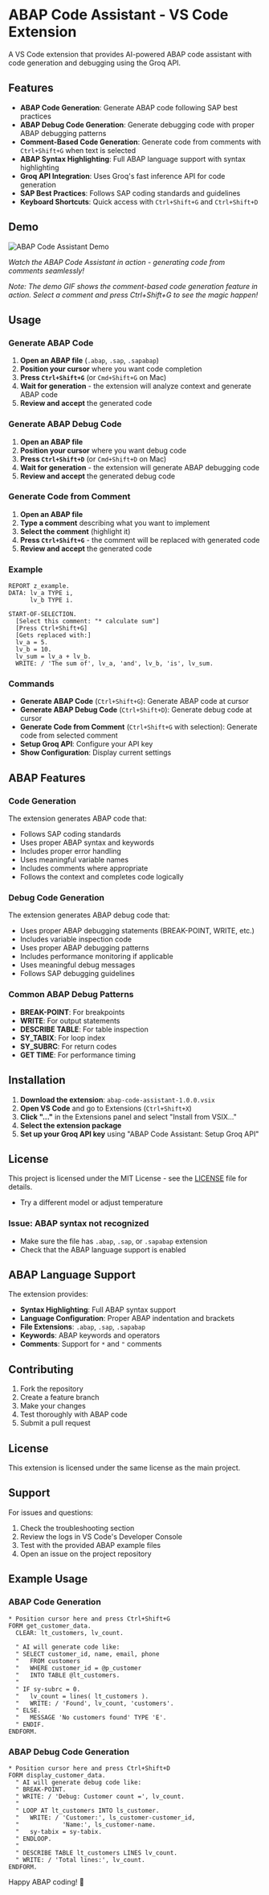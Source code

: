 # ABAP Code Assistant - VS Code Extension

A VS Code extension that provides AI-powered ABAP code assistant with code generation and debugging using the Groq API.

## Features

- **ABAP Code Generation**: Generate ABAP code following SAP best practices
- **ABAP Debug Code Generation**: Generate debugging code with proper ABAP debugging patterns
- **Comment-Based Code Generation**: Generate code from comments with `Ctrl+Shift+G` when text is selected
- **ABAP Syntax Highlighting**: Full ABAP language support with syntax highlighting
- **Groq API Integration**: Uses Groq's fast inference API for code generation
- **SAP Best Practices**: Follows SAP coding standards and guidelines
- **Keyboard Shortcuts**: Quick access with `Ctrl+Shift+G` and `Ctrl+Shift+D`

## Demo

![ABAP Code Assistant Demo](publi/abap_vid.gif)

*Watch the ABAP Code Assistant in action - generating code from comments seamlessly!*

*Note: The demo GIF shows the comment-based code generation feature in action. Select a comment and press Ctrl+Shift+G to see the magic happen!*

## Usage

### Generate ABAP Code

1. **Open an ABAP file** (`.abap`, `.sap`, `.sapabap`)
2. **Position your cursor** where you want code completion
3. **Press `Ctrl+Shift+G`** (or `Cmd+Shift+G` on Mac)
4. **Wait for generation** - the extension will analyze context and generate ABAP code
5. **Review and accept** the generated code

### Generate ABAP Debug Code

1. **Open an ABAP file**
2. **Position your cursor** where you want debug code
3. **Press `Ctrl+Shift+D`** (or `Cmd+Shift+D` on Mac)
4. **Wait for generation** - the extension will generate ABAP debugging code
5. **Review and accept** the generated debug code

### Generate Code from Comment

1. **Open an ABAP file**
2. **Type a comment** describing what you want to implement
3. **Select the comment** (highlight it)
4. **Press `Ctrl+Shift+G`** - the comment will be replaced with generated code
5. **Review and accept** the generated code

### Example

```abap
REPORT z_example.
DATA: lv_a TYPE i,
      lv_b TYPE i.

START-OF-SELECTION.
  [Select this comment: "* calculate sum"]
  [Press Ctrl+Shift+G]
  [Gets replaced with:]
  lv_a = 5.
  lv_b = 10.
  lv_sum = lv_a + lv_b.
  WRITE: / 'The sum of', lv_a, 'and', lv_b, 'is', lv_sum.
```

### Commands

- **Generate ABAP Code** (`Ctrl+Shift+G`): Generate ABAP code at cursor
- **Generate ABAP Debug Code** (`Ctrl+Shift+D`): Generate debug code at cursor
- **Generate Code from Comment** (`Ctrl+Shift+G` with selection): Generate code from selected comment
- **Setup Groq API**: Configure your API key
- **Show Configuration**: Display current settings

## ABAP Features

### Code Generation

The extension generates ABAP code that:
- Follows SAP coding standards
- Uses proper ABAP syntax and keywords
- Includes proper error handling
- Uses meaningful variable names
- Includes comments where appropriate
- Follows the context and completes code logically

### Debug Code Generation

The extension generates ABAP debug code that:
- Uses proper ABAP debugging statements (BREAK-POINT, WRITE, etc.)
- Includes variable inspection code
- Uses proper ABAP debugging patterns
- Includes performance monitoring if applicable
- Uses meaningful debug messages
- Follows SAP debugging guidelines

### Common ABAP Debug Patterns

- **BREAK-POINT**: For breakpoints
- **WRITE**: For output statements
- **DESCRIBE TABLE**: For table inspection
- **SY_TABIX**: For loop index
- **SY_SUBRC**: For return codes
- **GET TIME**: For performance timing

## Installation

1. **Download the extension**: `abap-code-assistant-1.0.0.vsix`
2. **Open VS Code** and go to Extensions (`Ctrl+Shift+X`)
3. **Click "..."** in the Extensions panel and select "Install from VSIX..."
4. **Select the extension package**
5. **Set up your Groq API key** using "ABAP Code Assistant: Setup Groq API"

## License

This project is licensed under the MIT License - see the [LICENSE](LICENSE) file for details.
- Try a different model or adjust temperature

### Issue: ABAP syntax not recognized
- Make sure the file has `.abap`, `.sap`, or `.sapabap` extension
- Check that the ABAP language support is enabled

## ABAP Language Support

The extension provides:
- **Syntax Highlighting**: Full ABAP syntax support
- **Language Configuration**: Proper ABAP indentation and brackets
- **File Extensions**: `.abap`, `.sap`, `.sapabap`
- **Keywords**: ABAP keywords and operators
- **Comments**: Support for `*` and `"` comments

## Contributing

1. Fork the repository
2. Create a feature branch
3. Make your changes
4. Test thoroughly with ABAP code
5. Submit a pull request

## License

This extension is licensed under the same license as the main project.

## Support

For issues and questions:
1. Check the troubleshooting section
2. Review the logs in VS Code's Developer Console
3. Test with the provided ABAP example files
4. Open an issue on the project repository

## Example Usage

### ABAP Code Generation

```abap
* Position cursor here and press Ctrl+Shift+G
FORM get_customer_data.
  CLEAR: lt_customers, lv_count.
  
  " AI will generate code like:
  " SELECT customer_id, name, email, phone
  "   FROM customers
  "   WHERE customer_id = @p_customer
  "   INTO TABLE @lt_customers.
  "
  " IF sy-subrc = 0.
  "   lv_count = lines( lt_customers ).
  "   WRITE: / 'Found', lv_count, 'customers'.
  " ELSE.
  "   MESSAGE 'No customers found' TYPE 'E'.
  " ENDIF.
ENDFORM.
```

### ABAP Debug Code Generation

```abap
* Position cursor here and press Ctrl+Shift+D
FORM display_customer_data.
  " AI will generate debug code like:
  " BREAK-POINT.
  " WRITE: / 'Debug: Customer count =', lv_count.
  " 
  " LOOP AT lt_customers INTO ls_customer.
  "   WRITE: / 'Customer:', ls_customer-customer_id,
  "            'Name:', ls_customer-name.
  "   sy-tabix = sy-tabix.
  " ENDLOOP.
  "
  " DESCRIBE TABLE lt_customers LINES lv_count.
  " WRITE: / 'Total lines:', lv_count.
ENDFORM.
```

Happy ABAP coding! 🚀 
